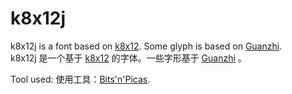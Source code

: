 # k8x12j
k8x12j is a font based on [k8x12](https://littlelimit.net/k8x12.htm). Some glyph is based on [Guanzhi](https://www.maoken.com/freefonts/11358.html).  
k8x12j 是一个基于 [k8x12](https://littlelimit.net/k8x12.htm) 的字体。一些字形基于 [Guanzhi](https://www.maoken.com/freefonts/11358.html) 。

Tool used: 使用工具：[Bits'n'Picas](http://github.com/kreativekorp/bitsnpicas).
